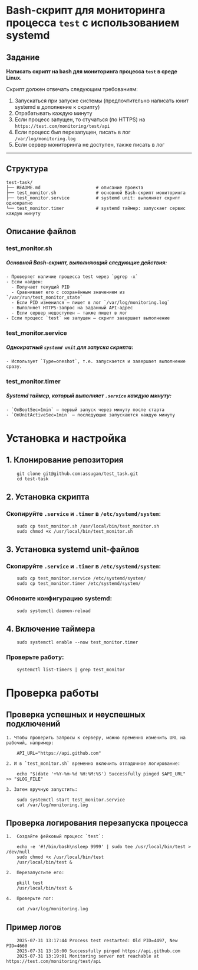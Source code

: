 # Bash-скрипт для мониторинга процесса `test` с использованием systemd

## Задание

**Написать скрипт на bash для мониторинга процесса `test` в среде Linux.**

Скрипт должен отвечать следующим требованиям:

1. Запускаться при запуске системы (предпочтительно написать юнит systemd в дополнение к скрипту)  
2. Отрабатывать каждую минуту  
3. Если процесс запущен, то стучаться (по HTTPS) на `https://test.com/monitoring/test/api`  
4. Если процесс был перезапущен, писать в лог `/var/log/monitoring.log`  
5. Если сервер мониторинга не доступен, также писать в лог 

---

## Структура
```
test-task/
├── README.md                     # описание проекта
├── test_monitor.sh               # основной Bash-скрипт мониторинга
├── test_monitor.service          # systemd unit: выполняет скрипт однократно
└── test_monitor.timer            # systemd таймер: запускает сервис каждую минуту
```

## Описание файлов

### test_monitor.sh
##### Основной Bash-скрипт, выполняющий следующие действия:
	- Проверяет наличие процесса test через `pgrep -x`
	- Если найден:
	  - Получает текущий PID
	  - Сравнивает его с сохранённым значением из `/var/run/test_monitor_state`
	  - Если PID изменился — пишет в лог `/var/log/monitoring.log`
	  - Выполняет HTTPS-запрос на заданный API-адрес
	  - Если сервер недоступен — также пишет в лог
	- Если процесс `test` не запущен — скрипт завершает выполнение

### test_monitor.service
##### Однократный `systemd unit` для запуска скрипта:
    - Использует `Type=oneshot`, т.е. запускается и завершает выполнение сразу.

### test_monitor.timer
##### Systemd таймер, который выполняет `.service` каждую минуту:
    - `OnBootSec=1min` — первый запуск через минуту после старта
    - `OnUnitActiveSec=1min` — последующие запускаются каждую минуту

# Установка и настройка

## 1. Клонирование репозитория
```
    git clone git@github.com:assugan/test_task.git
    cd test-task
```
## 2. Установка скрипта
###  Скопируйте `.service` и `.timer` в `/etc/systemd/system`:
```
    sudo cp test_monitor.sh /usr/local/bin/test_monitor.sh
    sudo chmod +x /usr/local/bin/test_monitor.sh
```
## 3. Установка systemd unit-файлов
###  Скопируйте `.service` и `.timer` в `/etc/systemd/system`:
```
    sudo cp test_monitor.service /etc/systemd/system/
    sudo cp test_monitor.timer /etc/systemd/system/
```
###  Обновите конфигурацию systemd:
```
    sudo systemctl daemon-reload
```
## 4. Включение таймера
```
    sudo systemctl enable --now test_monitor.timer
```
###  Проверьте работу:
```  
    systemctl list-timers | grep test_monitor
```
# Проверка работы
## Проверка успешных и неуспешных подключений

    1. Чтобы проверить запросы к серверу, можно временно изменить URL на рабочий, например:
```
    API_URL="https://api.github.com"
```
    2. И в `test_monitor.sh` временно включить отладочное логирование: 
```
    echo "$(date '+%Y-%m-%d %H:%M:%S') Successfully pinged $API_URL" >> "$LOG_FILE"
```
    3. Затем вручную запустить:
```
    sudo systemctl start test_monitor.service
    cat /var/log/monitoring.log
```
## Проверка логирования перезапуска процесса

    1.	Создайте фейковый процесс `test`:
```
    echo -e '#!/bin/bash\nsleep 9999' | sudo tee /usr/local/bin/test > /dev/null
    sudo chmod +x /usr/local/bin/test
    /usr/local/bin/test &
```
    2.	Перезапустите его:
```
    pkill test
    /usr/local/bin/test &
```
	4.	Проверьте лог:
```
    cat /var/log/monitoring.log
```
## Пример логов
```
    2025-07-31 13:17:44 Process test restarted: Old PID=4497, New PID=4660
    2025-07-31 13:18:00 Successfully pinged https://api.github.com
    2025-07-31 13:19:01 Monitoring server not reachable at https://test.com/monitoring/test/api
```
